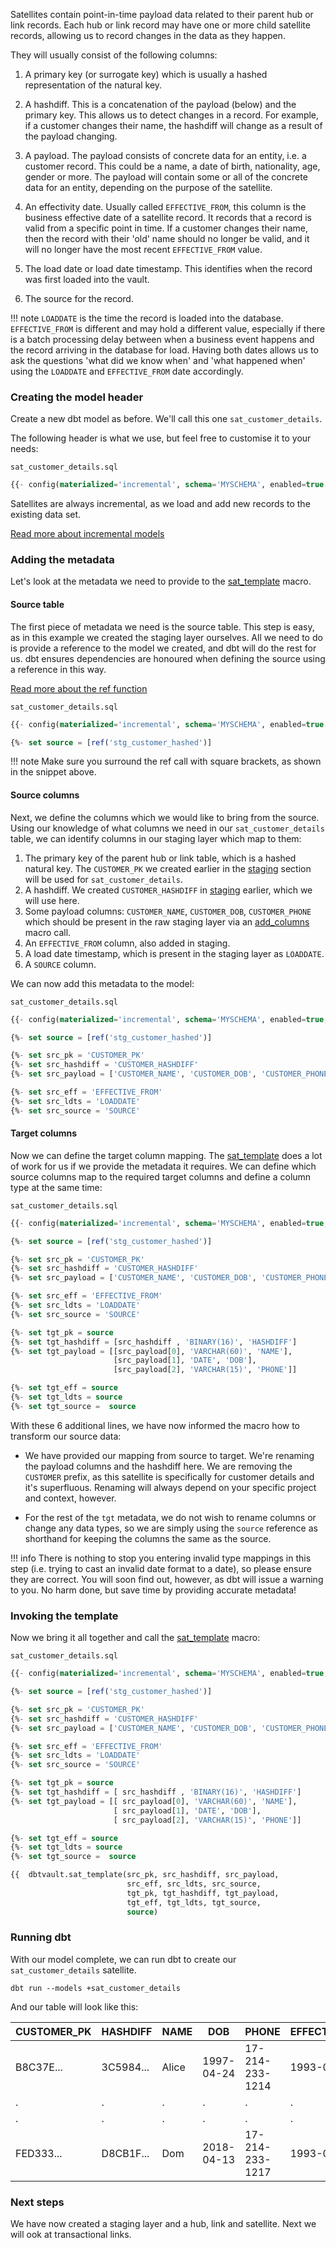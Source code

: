 Satellites contain point-in-time payload data related to their parent hub or link records. 
Each hub or link record may have one or more child satellite records, allowing us to record changes in 
the data as they happen. 

They will usually consist of the following columns:

1. A primary key (or surrogate key) which is usually a hashed representation of the natural key.

2. A hashdiff. This is a concatenation of the payload (below) and the primary key. This
allows us to detect changes in a record. For example, if a customer changes their name, 
the hashdiff will change as a result of the payload changing. 

3. A payload. The payload consists of concrete data for an entity, i.e. a customer record. This could be
a name, a date of birth, nationality, age, gender or more. The payload will contain some or all of the
concrete data for an entity, depending on the purpose of the satellite. 

4. An effectivity date. Usually called ```EFFECTIVE_FROM```, this column is the business effective date of a 
satellite record. It records that a record is valid from a specific point in time.
If a customer changes their name, then the record with their 'old' name should no longer be valid, and it will no longer 
have the most recent ```EFFECTIVE_FROM``` value. 

5. The load date or load date timestamp. This identifies when the record was first loaded into the vault.

6. The source for the record.

!!! note
    ```LOADDATE``` is the time the record is loaded into the database. ```EFFECTIVE_FROM``` is different and may hold a 
    different value, especially if there is a batch processing delay between when a business event happens and the 
    record arriving in the database for load. Having both dates allows us to ask the questions 'what did we know when' 
    and 'what happened when' using the ```LOADDATE``` and ```EFFECTIVE_FROM``` date accordingly. 

### Creating the model header

Create a new dbt model as before. We'll call this one ```sat_customer_details```. 

The following header is what we use, but feel free to customise it to your needs:

```sat_customer_details.sql```
```sql
{{- config(materialized='incremental', schema='MYSCHEMA', enabled=true, tags='sat') -}}
```

Satellites are always incremental, as we load and add new records to the existing data set.

[Read more about incremental models](https://docs.getdbt.com/v0.14.0/docs/configuring-incremental-models)

### Adding the metadata

Let's look at the metadata we need to provide to the [sat_template](macros.md#sat_template) macro.

#### Source table

The first piece of metadata we need is the source table. This step is easy, as in this example we created the 
staging layer ourselves. All we need to do is provide a reference to the model we created, and dbt will do the rest for us.
dbt ensures dependencies are honoured when defining the source using a reference in this way.

[Read more about the ref function](https://docs.getdbt.com/v0.14.0/docs/ref)

```sat_customer_details.sql```
```sql hl_lines="3"
{{- config(materialized='incremental', schema='MYSCHEMA', enabled=true, tags='sat') -}}

{%- set source = [ref('stg_customer_hashed')]                                       -%}
```

!!! note
    Make sure you surround the ref call with square brackets, as shown in the snippet
    above.
    

#### Source columns

Next, we define the columns which we would like to bring from the source.
Using our knowledge of what columns we need in our ```sat_customer_details``` table, we can identify columns in our
staging layer which map to them:

1. The primary key of the parent hub or link table,  which is a hashed natural key. 
The ```CUSTOMER_PK``` we created earlier in the [staging](staging.md) section will be used for ```sat_customer_details```.
2. A hashdiff. We created ```CUSTOMER_HASHDIFF``` in [staging](staging.md) earlier, which we will use here.
3. Some payload columns: ```CUSTOMER_NAME```, ```CUSTOMER_DOB```, ```CUSTOMER_PHONE``` which should be present in the 
raw staging layer via an [add_columns](macros.md#add_columns) macro call.
4. An ```EFFECTIVE_FROM``` column, also added in staging. 
5. A load date timestamp, which is present in the staging layer as ```LOADDATE```. 
6. A ```SOURCE``` column.

We can now add this metadata to the model:

```sat_customer_details.sql```
```sql hl_lines="5 6 7 9 10 11"
{{- config(materialized='incremental', schema='MYSCHEMA', enabled=true, tags='sat') -}}

{%- set source = [ref('stg_customer_hashed')]                                       -%}

{%- set src_pk = 'CUSTOMER_PK'                                                      -%}
{%- set src_hashdiff = 'CUSTOMER_HASHDIFF'                                          -%}
{%- set src_payload = ['CUSTOMER_NAME', 'CUSTOMER_DOB', 'CUSTOMER_PHONE']           -%}

{%- set src_eff = 'EFFECTIVE_FROM'                                                  -%}
{%- set src_ldts = 'LOADDATE'                                                       -%}
{%- set src_source = 'SOURCE'                                                       -%}
```

#### Target columns

Now we can define the target column mapping. The [sat_template](macros.md#sat_template) does a lot of work for us if we
provide the metadata it requires. We can define which source columns map to the required target columns and
define a column type at the same time:

```sat_customer_details.sql```
```sql hl_lines="13 14 15 16 17 19 20 21"
{{- config(materialized='incremental', schema='MYSCHEMA', enabled=true, tags='sat') -}}

{%- set source = [ref('stg_customer_hashed')]                                       -%}

{%- set src_pk = 'CUSTOMER_PK'                                                      -%}
{%- set src_hashdiff = 'CUSTOMER_HASHDIFF'                                          -%}
{%- set src_payload = ['CUSTOMER_NAME', 'CUSTOMER_DOB', 'CUSTOMER_PHONE']           -%}

{%- set src_eff = 'EFFECTIVE_FROM'                                                  -%}
{%- set src_ldts = 'LOADDATE'                                                       -%}
{%- set src_source = 'SOURCE'                                                       -%}

{%- set tgt_pk = source                                                             -%}
{%- set tgt_hashdiff = [src_hashdiff , 'BINARY(16)', 'HASHDIFF']                   -%}
{%- set tgt_payload = [[src_payload[0], 'VARCHAR(60)', 'NAME'],
                       [src_payload[1], 'DATE', 'DOB'],
                       [src_payload[2], 'VARCHAR(15)', 'PHONE']]                   -%}

{%- set tgt_eff = source                                                            -%}
{%- set tgt_ldts = source                                                           -%}
{%- set tgt_source =  source                                                        -%}
```

With these 6 additional lines, we have now informed the macro how to transform our source data:

- We have provided our mapping from source to target. We're renaming the payload columns and the hashdiff here.
We are removing the ```CUSTOMER``` prefix, as this satellite is specifically for customer details and it's
superfluous. Renaming will always depend on your specific project and context, however.

- For the rest of the ```tgt``` metadata, we do not wish to rename columns or change
any data types, so we are simply using the ```source``` reference as shorthand for keeping the columns the same as
the source.

!!! info
    There is nothing to stop you entering invalid type mappings in this step (i.e. trying to cast an invalid date format to a date),
    so please ensure they are correct.
    You will soon find out, however, as dbt will issue a warning to you. No harm done, but save time by providing 
    accurate metadata!

### Invoking the template 

Now we bring it all together and call the [sat_template](macros.md#sat_template) macro:

```sat_customer_details.sql```
```sql hl_lines="23 24 25 26 27"
{{- config(materialized='incremental', schema='MYSCHEMA', enabled=true, tags='sat') -}}

{%- set source = [ref('stg_customer_hashed')]                                       -%}

{%- set src_pk = 'CUSTOMER_PK'                                                      -%}
{%- set src_hashdiff = 'CUSTOMER_HASHDIFF'                                          -%}
{%- set src_payload = ['CUSTOMER_NAME', 'CUSTOMER_DOB', 'CUSTOMER_PHONE']           -%}

{%- set src_eff = 'EFFECTIVE_FROM'                                                  -%}
{%- set src_ldts = 'LOADDATE'                                                       -%}
{%- set src_source = 'SOURCE'                                                       -%}

{%- set tgt_pk = source                                                             -%}
{%- set tgt_hashdiff = [ src_hashdiff , 'BINARY(16)', 'HASHDIFF']                   -%}
{%- set tgt_payload = [[ src_payload[0], 'VARCHAR(60)', 'NAME'],
                       [ src_payload[1], 'DATE', 'DOB'],
                       [ src_payload[2], 'VARCHAR(15)', 'PHONE']]                   -%}

{%- set tgt_eff = source                                                            -%}
{%- set tgt_ldts = source                                                           -%}
{%- set tgt_source =  source                                                        -%}

{{  dbtvault.sat_template(src_pk, src_hashdiff, src_payload,
                          src_eff, src_ldts, src_source,
                          tgt_pk, tgt_hashdiff, tgt_payload,
                          tgt_eff, tgt_ldts, tgt_source,
                          source)                                                    }}

```

### Running dbt

With our model complete, we can run dbt to create our ```sat_customer_details``` satellite.

```dbt run --models +sat_customer_details```
    
And our table will look like this:

| CUSTOMER_PK  | HASHDIFF     | NAME       | DOB          | PHONE           | EFFECTIVE_FROM | LOADDATE    | SOURCE |
| ------------ | ------------ | ---------- | ------------ | --------------- | -------------- | ----------- | ------ |
| B8C37E...    | 3C5984...    | Alice      | 1997-04-24   | 17-214-233-1214 | 1993-01-01     | 1993-01-01  | 1      |
| .            | .            | .          | .            | .               | .              | .           | 1      |
| .            | .            | .          | .            | .               | .              | .           | 1      |
| FED333...    | D8CB1F...    | Dom        | 2018-04-13   | 17-214-233-1217 | 1993-01-01     | 1993-01-01  | 1      |


### Next steps

We have now created a staging layer and a hub, link and satellite. Next we will ook at transactional links.